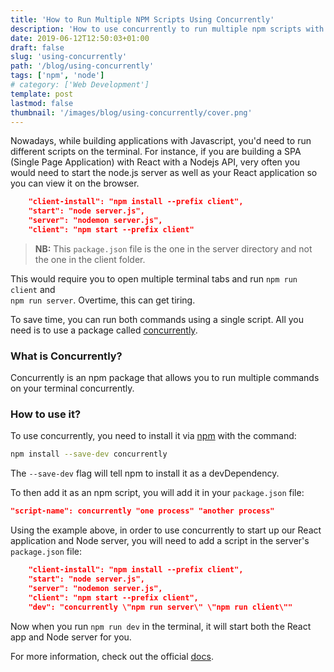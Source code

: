 ```yaml
---
title: 'How to Run Multiple NPM Scripts Using Concurrently'
description: 'How to use concurrently to run multiple npm scripts with a single script'
date: 2019-06-12T12:50:03+01:00
draft: false
slug: 'using-concurrently'
path: '/blog/using-concurrently'
tags: ['npm', 'node']
# category: ['Web Development']
template: post
lastmod: false
thumbnail: '/images/blog/using-concurrently/cover.png'
---
```


Nowadays, while building applications with Javascript, you'd need to run different scripts on the terminal. For instance, if you are building a SPA (Single Page Application) with React with a Nodejs API, very often you would need to start the node.js server as well as your React application so you can view it on the browser.

```json
    "client-install": "npm install --prefix client",
    "start": "node server.js",
    "server": "nodemon server.js",
    "client": "npm start --prefix client"
```

> **NB:** This `package.json` file is the one in the server directory and not the one in the client folder.

This would require you to open multiple terminal tabs and run `npm run client` and <br> `npm run server`. Overtime, this can get tiring.

To save time, you can run both commands using a single script. All you need is to use a package called [concurrently](https://github.com/kimmobrunfeldt/concurrently).

### What is Concurrently?

Concurrently is an npm package that allows you to run multiple commands on your terminal concurrently.

### How to use it?

To use concurrently, you need to install it via [npm](https://www.npmjs.com/package/concurrently) with the command:

```bash
npm install --save-dev concurrently
```

The `--save-dev` flag will tell npm to install it as a devDependency.

To then add it as an npm script, you will add it in your `package.json` file:

```json
"script-name": concurrently "one process" "another process"
```

Using the example above, in order to use concurrently to start up our React application and Node server, you will need to add a script in the server's `package.json` file:

```json
    "client-install": "npm install --prefix client",
    "start": "node server.js",
    "server": "nodemon server.js",
    "client": "npm start --prefix client",
    "dev": "concurrently \"npm run server\" \"npm run client\""
```

Now when you run `npm run dev` in the terminal, it will start both the React app and Node server for you.

For more information, check out the official [docs](https://github.com/kimmobrunfeldt/concurrently/#readme).
